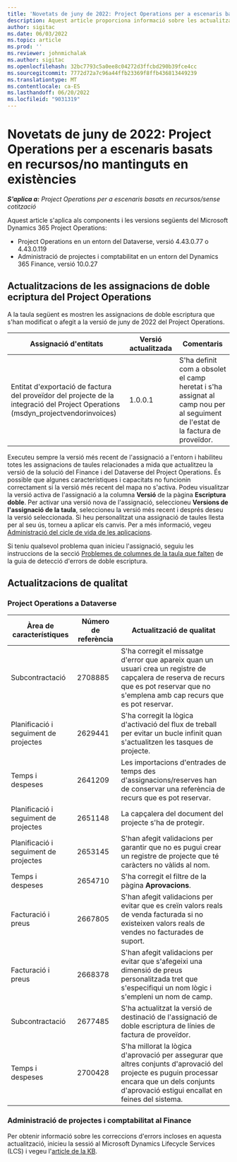 ```yaml
---
title: 'Novetats de juny de 2022: Project Operations per a escenaris basats en recursos/no mantinguts en existències'
description: Aquest article proporciona informació sobre les actualitzacions de qualitat que estan disponibles a la versió de juny de 2022 del Microsoft Dynamics 365 Project Operations per a escenaris basats en recursos/no mantinguts en existències.
author: sigitac
ms.date: 06/03/2022
ms.topic: article
ms.prod: ''
ms.reviewer: johnmichalak
ms.author: sigitac
ms.openlocfilehash: 32bc7793c5a0ee8c04272d3ffcbd290b39fce4cc
ms.sourcegitcommit: 7772d72a7c96a44ffb23369f8ffb436813449239
ms.translationtype: MT
ms.contentlocale: ca-ES
ms.lasthandoff: 06/20/2022
ms.locfileid: "9031319"
---
```

# <a name="whats-new-june-2022---project-operations-for-resourcenon-stocked-based-scenarios"></a>Novetats de juny de 2022: Project Operations per a escenaris basats en recursos/no mantinguts en existències

_**S'aplica a:** Project Operations per a escenaris basats en recursos/sense cotització_

Aquest article s'aplica als components i les versions següents del Microsoft Dynamics 365 Project Operations:

- Project Operations en un entorn del Dataverse, versió 4.43.0.77 o 4.43.0.119
- Administració de projectes i comptabilitat en un entorn del Dynamics 365 Finance, versió 10.0.27

## <a name="project-operations-dual-write-maps-updates"></a>Actualitzacions de les assignacions de doble ecriptura del Project Operations

A la taula següent es mostren les assignacions de doble escriptura que s'han modificat o afegit a la versió de juny de 2022 del Project Operations.

| Assignació d'entitats | Versió actualitzada | Comentaris |
| --- | --- | --- |
| Entitat d'exportació de factura del proveïdor del projecte de la integració del Project Operations (msdyn_projectvendorinvoices) | 1.0.0.1 | S'ha definit com a obsolet el camp heretat i s'ha assignat al camp nou per al seguiment de l'estat de la factura de proveïdor. |

Executeu sempre la versió més recent de l'assignació a l'entorn i habiliteu totes les assignacions de taules relacionades a mida que actualitzeu la versió de la solució del Finance i del Dataverse del Project Operations. És possible que algunes característiques i capacitats no funcionin correctament si la versió més recent del mapa no s'activa. Podeu visualitzar la versió activa de l'assignació a la columna **Versió** de la pàgina **Escriptura doble**. Per activar una versió nova de l'assignació, seleccioneu **Versions de l'assignació de la taula**, seleccioneu la versió més recent i després deseu la versió seleccionada. Si heu personalitzat una assignació de taules llesta per al seu ús, torneu a aplicar els canvis. Per a més informació, vegeu [Administració del cicle de vida de les aplicacions](/dynamics365/fin-ops-core/dev-itpro/data-entities/dual-write/app-lifecycle-management).

Si teniu qualsevol problema quan inicieu l'assignació, seguiu les instruccions de la secció [Problemes de columnes de la taula que falten](/dynamics365/fin-ops-core/dev-itpro/data-entities/dual-write/dual-write-troubleshooting-finops-upgrades#missing-table-columns-issue-on-maps) de la guia de detecció d'errors de doble escriptura.

## <a name="quality-updates"></a>Actualitzacions de qualitat

### <a name="project-operations-on-dataverse"></a>Project Operations a Dataverse

| Àrea de característiques | Número de referència | Actualització de qualitat |
| --- | --- | --- |
| Subcontractació | 2708885 | S'ha corregit el missatge d'error que apareix quan un usuari crea un registre de capçalera de reserva de recurs que es pot reservar que no s'emplena amb cap recurs que es pot reservar. |
| Planificació i seguiment de projectes | 2629441 | S'ha corregit la lògica d'activació del flux de treball per evitar un bucle infinit quan s'actualitzen les tasques de projecte. |
| Temps i despeses | 2641209 | Les importacions d'entrades de temps des d'assignacions/reserves han de conservar una referència de recurs que es pot reservar. |
| Planificació i seguiment de projectes | 2651148 | La capçalera del document del projecte s'ha de protegir.|
| Planificació i seguiment de projectes | 2653145 | S'han afegit validacions per garantir que no es pugui crear un registre de projecte que té caràcters no vàlids al nom. |
| Temps i despeses | 2654710 | S'ha corregit el filtre de la pàgina **Aprovacions**. |
| Facturació i preus | 2667805 | S'han afegit validacions per evitar que es creïn valors reals de venda facturada si no existeixen valors reals de vendes no facturades de suport. |
| Facturació i preus | 2668378 | S'han afegit validacions per evitar que s'afegeixi una dimensió de preus personalitzada tret que s'especifiqui un nom lògic i s'empleni un nom de camp. |
| Subcontractació | 2677485 | S'ha actualitzat la versió de destinació de l'assignació de doble escriptura de línies de factura de proveïdor. |
| Temps i despeses | 2700428 | S'ha millorat la lògica d'aprovació per assegurar que altres conjunts d'aprovació del projecte es puguin processar encara que un dels conjunts d'aprovació estigui encallat en feines del sistema. |

### <a name="project-management-and-accounting-in-finance"></a>Administració de projectes i comptabilitat al Finance

Per obtenir informació sobre les correccions d'errors incloses en aquesta actualització, inicieu la sessió al Microsoft Dynamics Lifecycle Services (LCS) i vegeu l'[article de la KB](https://fix.lcs.dynamics.com/Issue/Details?bugId=673271).
